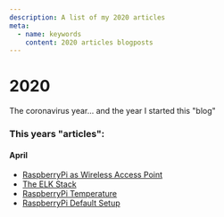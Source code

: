 ```yaml
---
description: A list of my 2020 articles
meta:
  - name: keywords
    content: 2020 articles blogposts
---
```


# 2020

The coronavirus year... and the year I started this "blog"

### This years "articles":

#### April
- [RaspberryPi as Wireless Access Point](./raspberry-pi-wireless-accesspoint.md)
- [The ELK Stack](./the-elk-stack.md)
- [RaspberryPi Temperature](./raspberry-pi-temperature.md)
- [RaspberryPi Default Setup](./raspberry-pi-setup.md)
